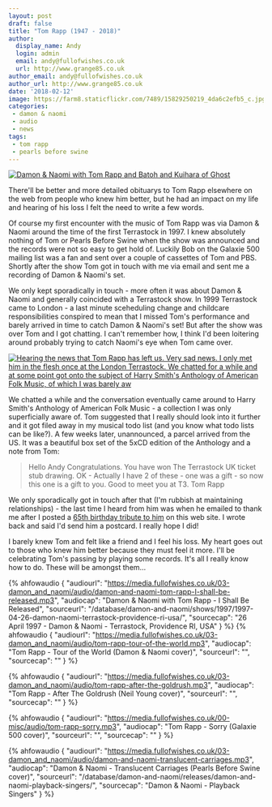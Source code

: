 ```yaml
---
layout: post
draft: false
title: "Tom Rapp (1947 - 2018)"
author:
  display_name: Andy
  login: admin
  email: andy@fullofwishes.co.uk
  url: http://www.grange85.co.uk
author_email: andy@fullofwishes.co.uk
author_url: http://www.grange85.co.uk
date: '2018-02-12'
image: https://farm8.staticflickr.com/7489/15829250219_4da6c2efb5_c.jpg
categories:
 - damon & naomi
 - audio
 - news
tags:
 - tom rapp
 - pearls before swine
---
```

<a data-flickr-embed="true"  href="https://www.flickr.com/photos/nedraggett/15829250219/in/album-72157649331363829/" title="Damon & Naomi with Tom Rapp and Batoh and Kuihara of Ghost"><img src="https://farm8.staticflickr.com/7489/15829250219_4da6c2efb5_c.jpg" alt="Damon & Naomi with Tom Rapp and Batoh and Kuihara of Ghost"></a>
<p class="lead">There'll be better and more detailed obituarys to Tom Rapp elsewhere on the web from people who knew him better, but he had an impact on my life and hearing of his loss I felt the need to write a few words.</p>

<p>Of course my first encounter with the music of Tom Rapp was via Damon & Naomi around the time of the first Terrastock in 1997. I knew absolutely nothing of Tom or Pearls Before Swine when the show was announced and the records were not so easy to get hold of. Luckily Bob on the Galaxie 500 mailing list was a fan and sent over a couple of cassettes of Tom and PBS. Shortly after the show Tom got in touch with me via email and sent me a recording of Damon & Naomi's set.</p>

<p>We only kept sporadically in touch - more often it was about Damon & Naomi and generally coincided with a Terrastock show. In 1999 Terrastock came to London - a last minute sceheduling change and childcare responsibilities conspired to mean that I missed Tom's performance and barely arrived in time to catch Damon & Naomi's set! But after the show was over Tom and I got chatting. I can't remember how, I think I'd been loitering around probably trying to catch Naomi's eye when Tom came over.</p>

<div class="col-md-6 float-right"><a data-flickr-embed="true"  href="https://www.flickr.com/photos/grange85/28449238179/in/dateposted/" title="Hearing the news that Tom Rapp has left us. Very sad news. I only met him in the flesh once at the London Terrastock. We chatted for a while and at some point got onto the subject of Harry Smith&#x27;s Anthology of American Folk Music, of which I was barely aw"><img src="https://farm5.staticflickr.com/4662/28449238179_993902952b_o.jpg" alt="Hearing the news that Tom Rapp has left us. Very sad news. I only met him in the flesh once at the London Terrastock. We chatted for a while and at some point got onto the subject of Harry Smith&#x27;s Anthology of American Folk Music, of which I was barely aw"></a></div>

<p>We chatted a while and the conversation eventually came around to Harry Smith's Anthology of American Folk Music - a collection I was only superficially aware of. Tom suggested that I really should look into it further and it got filed away in my musical todo list (and you know what todo lists can be like?). A few weeks later, unannounced, a parcel arrived from the US. It was a beautiful box set of the 5xCD edition of the Anthology and a note from Tom:</p>

<blockquote>Hello Andy
Congratulations. You have won The Terrastock UK ticket stub drawing.
OK - Actually I have 2 of these - one was a gift - so now this one is a gift to you. Good to meet you at T3.
Tom Rapp
</blockquote>

<p>We only sporadically got in touch after that (I'm rubbish at maintaining relationships) - the last time I heard from him was when he emailed to thank me after I posted a <a href="/2012/03/07/audio-happy-65th-birthday-tom-rapp/">65th birthday tribute to him</a> on this web site. I wrote back and said I'd send him a postcard. I really hope I did!</p>

<p>I barely knew Tom and felt like a friend and I feel his loss. My heart goes out to those who knew him better because they must feel it more. I'll be celebrating Tom's passing by playing some records. It's all I really know how to do. These will be amongst them&hellip;</p>

 {% ahfowaudio {
  "audiourl": "https://media.fullofwishes.co.uk/03-damon_and_naomi/audio/damon-and-naomi-tom-rapp-I-shall-be-released.mp3",
  "audiocap": "Damon & Naomi with Tom Rapp - I Shall Be Released",
  "sourceurl": "/database/damon-and-naomi/shows/1997/1997-04-26-damon-naomi-terrastock-providence-ri-usa/",
  "sourcecap": "26 April 1997 - Damon & Naomi - Terrastock, Providence RI, USA"
  } %}
 {% ahfowaudio {
  "audiourl": "https://media.fullofwishes.co.uk/03-damon_and_naomi/audio/tom-rapp-tour-of-the-world.mp3",
  "audiocap": "Tom Rapp - Tour of the World (Damon & Naomi cover)",
  "sourceurl": "",
  "sourcecap": ""
  } %}

 {% ahfowaudio {
  "audiourl": "https://media.fullofwishes.co.uk/03-damon_and_naomi/audio/tom-rapp-after-the-goldrush.mp3",
  "audiocap": "Tom Rapp - After The Goldrush (Neil Young cover)",
  "sourceurl": "",
  "sourcecap": ""
  } %}

 {% ahfowaudio {
  "audiourl": "https://media.fullofwishes.co.uk/00-misc/audio/tom-rapp-sorry.mp3",
  "audiocap": "Tom Rapp - Sorry (Galaxie 500 cover)",
  "sourceurl": "",
  "sourcecap": ""
  } %}


 {% ahfowaudio {
  "audiourl": "https://media.fullofwishes.co.uk/03-damon_and_naomi/audio/damon-and-naomi-translucent-carriages.mp3",
  "audiocap": "Damon & Naomi - Translucent Carriages (Pearls Before Swine cover)",
  "sourceurl": "/database/damon-and-naomi/releases/damon-and-naomi-playback-singers/",
  "sourcecap": "Damon & Naomi - Playback Singers"
  } %}
